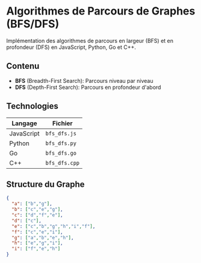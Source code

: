 # Algorithmes de Parcours de Graphes (BFS/DFS)

Implémentation des algorithmes de parcours en largeur (BFS) et en profondeur (DFS) en JavaScript, Python, Go et C++.

## Contenu

- **BFS** (Breadth-First Search): Parcours niveau par niveau
- **DFS** (Depth-First Search): Parcours en profondeur d'abord

## Technologies

| Langage  | Fichier         |
|----------|-----------------|
| JavaScript | `bfs_dfs.js`   |
| Python   | `bfs_dfs.py`    |
| Go       | `bfs_dfs.go`    |
| C++      | `bfs_dfs.cpp`   |

## Structure du Graphe
```json
{
  "a": ["b","g"],
  "b": ["c","e","g"],
  "c": ["d","f","e"],
  "d": ["c"],
  "e": ["c","b","g","h","i","f"],
  "f": ["c","e","i"],
  "g": ["a","b","e","h"],
  "h": ["e","g","i"],
  "i": ["f","e","h"]
}
